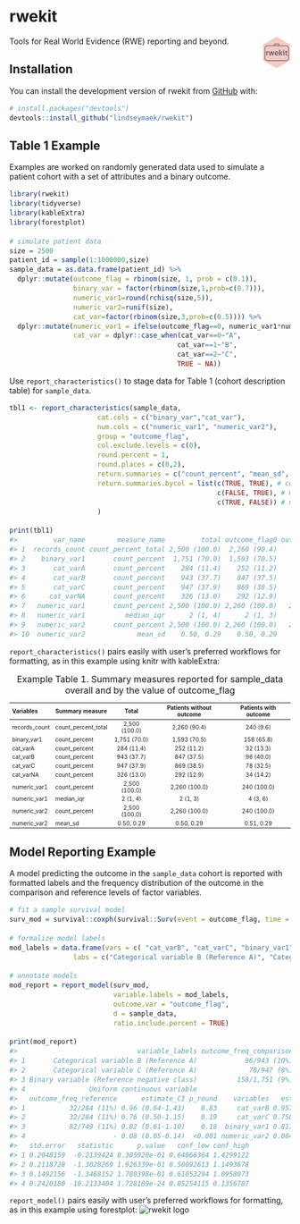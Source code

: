 
<!-- README.md is generated from README.Rmd. Please edit that file -->

# rwekit

<!-- badges: start -->

<img style="float:right" width="10%" align = "right" alt="rwekit R package logo" src="https://github.com/lindseymaek/rwekit/blob/main/man/figures/logo.png">

<!-- badges: end -->

Tools for Real World Evidence (RWE) reporting and beyond.

## Installation

You can install the development version of rwekit from
[GitHub](https://github.com/) with:

``` r
# install.packages("devtools")
devtools::install_github("lindseymaek/rwekit")
```

## Table 1 Example

Examples are worked on randomly generated data used to simulate a
patient cohort with a set of attributes and a binary outcome.

``` r
library(rwekit)
library(tidyverse)
library(kableExtra)
library(forestplot)

# simulate patient data
size = 2500
patient_id = sample(1:1000000,size) 
sample_data = as.data.frame(patient_id) %>%
  dplyr::mutate(outcome_flag = rbinom(size, 1, prob = c(0.1)),
                binary_var = factor(rbinom(size,1,prob=c(0.7))),
                numeric_var1=round(rchisq(size,5)),
                numeric_var2=runif(size),
                cat_var=factor(rbinom(size,3,prob=c(0.5)))) %>%
  dplyr::mutate(numeric_var1 = ifelse(outcome_flag==0, numeric_var1*numeric_var2,numeric_var1),
                cat_var = dplyr::case_when(cat_var==0~"A",
                                          cat_var==1~"B",
                                          cat_var==2~"C",
                                          TRUE ~ NA))
```

Use `report_characteristics()` to stage data for Table 1 (cohort
description table) for `sample_data`.

``` r
tbl1 <- report_characteristics(sample_data,
                      cat.cols = c("binary_var","cat_var"),
                      num.cols = c("numeric_var1", "numeric_var2"),
                      group = "outcome_flag",
                      col.exclude.levels = c(0),
                      round.percent = 1,
                      round.places = c(0,2),
                      return.summaries = c("count_percent", "mean_sd", "median_iqr"),
                      return.summaries.bycol = list(c(TRUE, TRUE), # count_percent
                                                    c(FALSE, TRUE), # mean_sd
                                                    c(TRUE, FALSE)) # median_iqr
                      )

print(tbl1)
#>         var_name        measure_name         total outcome_flag0 outcome_flag1
#> 1  records_count count_percent_total 2,500 (100.0)  2,260 (90.4)     240 (9.6)
#> 2    binary_var1       count_percent  1,751 (70.0)  1,593 (70.5)    158 (65.8)
#> 3       cat_varA       count_percent    284 (11.4)    252 (11.2)     32 (13.3)
#> 4       cat_varB       count_percent    943 (37.7)    847 (37.5)     96 (40.0)
#> 5       cat_varC       count_percent    947 (37.9)    869 (38.5)     78 (32.5)
#> 6      cat_varNA       count_percent    326 (13.0)    292 (12.9)     34 (14.2)
#> 7   numeric_var1       count_percent 2,500 (100.0) 2,260 (100.0)   240 (100.0)
#> 8   numeric_var1          median_iqr      2 (1, 4)      2 (1, 3)      4 (3, 6)
#> 9   numeric_var2       count_percent 2,500 (100.0) 2,260 (100.0)   240 (100.0)
#> 10  numeric_var2             mean_sd    0.50, 0.29    0.50, 0.29    0.51, 0.29
```

`report_characteristics()` pairs easily with user’s preferred workflows
for formatting, as in this example using knitr with kableExtra:

<table class="table" style="font-size: 10px; margin-left: auto; margin-right: auto;">
<caption style="font-size: initial !important;">
Example Table 1. Summary measures reported for sample_data overall and
by the value of outcome_flag
</caption>
<thead>
<tr>
<th style="text-align:left;">
Variables
</th>
<th style="text-align:left;">
Summary measure
</th>
<th style="text-align:center;">
Total
</th>
<th style="text-align:center;">
Patients without outcome
</th>
<th style="text-align:center;">
Patients with outcome
</th>
</tr>
</thead>
<tbody>
<tr>
<td style="text-align:left;">
records_count
</td>
<td style="text-align:left;">
count_percent_total
</td>
<td style="text-align:center;">
2,500 (100.0)
</td>
<td style="text-align:center;">
2,260 (90.4)
</td>
<td style="text-align:center;">
240 (9.6)
</td>
</tr>
<tr>
<td style="text-align:left;">
binary_var1
</td>
<td style="text-align:left;">
count_percent
</td>
<td style="text-align:center;">
1,751 (70.0)
</td>
<td style="text-align:center;">
1,593 (70.5)
</td>
<td style="text-align:center;">
158 (65.8)
</td>
</tr>
<tr>
<td style="text-align:left;">
cat_varA
</td>
<td style="text-align:left;">
count_percent
</td>
<td style="text-align:center;">
284 (11.4)
</td>
<td style="text-align:center;">
252 (11.2)
</td>
<td style="text-align:center;">
32 (13.3)
</td>
</tr>
<tr>
<td style="text-align:left;">
cat_varB
</td>
<td style="text-align:left;">
count_percent
</td>
<td style="text-align:center;">
943 (37.7)
</td>
<td style="text-align:center;">
847 (37.5)
</td>
<td style="text-align:center;">
96 (40.0)
</td>
</tr>
<tr>
<td style="text-align:left;">
cat_varC
</td>
<td style="text-align:left;">
count_percent
</td>
<td style="text-align:center;">
947 (37.9)
</td>
<td style="text-align:center;">
869 (38.5)
</td>
<td style="text-align:center;">
78 (32.5)
</td>
</tr>
<tr>
<td style="text-align:left;">
cat_varNA
</td>
<td style="text-align:left;">
count_percent
</td>
<td style="text-align:center;">
326 (13.0)
</td>
<td style="text-align:center;">
292 (12.9)
</td>
<td style="text-align:center;">
34 (14.2)
</td>
</tr>
<tr>
<td style="text-align:left;">
numeric_var1
</td>
<td style="text-align:left;">
count_percent
</td>
<td style="text-align:center;">
2,500 (100.0)
</td>
<td style="text-align:center;">
2,260 (100.0)
</td>
<td style="text-align:center;">
240 (100.0)
</td>
</tr>
<tr>
<td style="text-align:left;">
numeric_var1
</td>
<td style="text-align:left;">
median_iqr
</td>
<td style="text-align:center;">
2 (1, 4)
</td>
<td style="text-align:center;">
2 (1, 3)
</td>
<td style="text-align:center;">
4 (3, 6)
</td>
</tr>
<tr>
<td style="text-align:left;">
numeric_var2
</td>
<td style="text-align:left;">
count_percent
</td>
<td style="text-align:center;">
2,500 (100.0)
</td>
<td style="text-align:center;">
2,260 (100.0)
</td>
<td style="text-align:center;">
240 (100.0)
</td>
</tr>
<tr>
<td style="text-align:left;">
numeric_var2
</td>
<td style="text-align:left;">
mean_sd
</td>
<td style="text-align:center;">
0.50, 0.29
</td>
<td style="text-align:center;">
0.50, 0.29
</td>
<td style="text-align:center;">
0.51, 0.29
</td>
</tr>
</tbody>
</table>

## Model Reporting Example

A model predicting the outcome in the `sample_data` cohort is reported
with formatted labels and the frequency distribution of the outcome in
the comparison and reference levels of factor variables.

``` r
# fit a sample survival model
surv_mod = survival::coxph(survival::Surv(event = outcome_flag, time = numeric_var1) ~ binary_var + cat_var + numeric_var2, data = sample_data)

# formalize model labels
mod_labels = data.frame(vars = c( "cat_varB", "cat_varC", "binary_var1", "numeric_var2"),
                labs = c("Categorical variable B (Reference A)", "Categorical variable C (Reference A)","Binary variable (Reference negative class)","Uniform continuous variable"))

# annotate models
mod_report = report_model(surv_mod, 
                          variable.labels = mod_labels,
                          outcome.var = "outcome_flag",
                          d = sample_data,
                          ratio.include.percent = TRUE) 

print(mod_report)
#>                              variable_labels outcome_freq_comparison
#> 1       Categorical variable B (Reference A)            96/943 (10%)
#> 2       Categorical variable C (Reference A)             78/947 (8%)
#> 3 Binary variable (Reference negative class)          158/1,751 (9%)
#> 4                Uniform continuous variable                       -
#>   outcome_freq_reference      estimate_CI p_round    variables   estimate
#> 1           32/284 (11%) 0.96 (0.64-1.43)    0.83     cat_varB 0.95712736
#> 2           32/284 (11%) 0.76 (0.50-1.15)    0.19     cat_varC 0.75878745
#> 3           82/749 (11%) 0.82 (0.61-1.10)    0.18  binary_var1 0.81794037
#> 4                      - 0.08 (0.05-0.14)  <0.001 numeric_var2 0.08443173
#>   std.error   statistic      p.value   conf_low conf_high
#> 1 0.2048159  -0.2139424 8.305920e-01 0.64066364 1.4299122
#> 2 0.2118728  -1.3028269 1.926339e-01 0.50092613 1.1493878
#> 3 0.1492156  -1.3468152 1.780398e-01 0.61053294 1.0958073
#> 4 0.2420180 -10.2133404 1.728109e-24 0.05254115 0.1356787
```

`report_model()` pairs easily with user’s preferred workflows for
formatting, as in this example using forestplot: ![rwekit
logo](https://github.com/lindseymaek/rwekit/blob/main/man/figures/forestplot_example.png)
